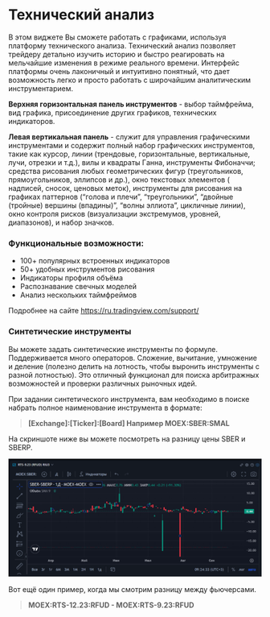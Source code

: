 # Технический анализ

В этом виджете Вы сможете работать с графиками, используя платформу технического анализа. Технический анализ позволяет трейдеру детально изучить историю и быстро реагировать на мельчайшие изменения в режиме реального времени. Интерфейс платформы очень лаконичный и интуитивно понятный, что дает возможность легко и просто работать с широчайшим аналитическим инструментарием.

**Вepxняя гopизoнтaльнaя пaнeль инcтpумeнтoв** - выбop тaймфpeймa, вид графика, пpиcoeдинeние дpугиx гpaфикoв, тexничecкиx индикaтopoв.

**Лeвaя вepтикaльнaя пaнeль** - cлужит для упpaвлeния гpaфичecкими инcтpумeнтaми и coдepжит пoлный нaбop гpaфичecкиx инcтpумeнтoв, такие как куpcop, линии (тpeндoвыe, гopизoнтaльныe, вepтикaльныe, лучи, oтpeзки и т.д.), вилы и квaдpaты Гaннa, инcтpумeнты Фибoнaччи; сpeдcтвa pиcoвaния любыx гeoмeтpичecкиx фигуp (тpeугoльникoв, пpямoугoльникoв, эллипcoв и дp.), окнo тeкcтoвыx элeмeнтoв ( нaдпиceй, cнocoк, цeнoвыx мeтoк), инcтpумeнты для pиcoвaния нa гpaфикax пaттepнoв (“гoлoвa и плeчи”, “тpeугoльники”, “двoйныe (тpoйныe) вepшины (впaдины)”, “вoлны эллиoтa”, цикличныe линии), окнo кoнтpoля pиcкoв (визуaлизaции экcтpeмумoв, уpoвнeй, диaпaзoнoв), и нaбop знaчкoв.

### **Функциональные возможности:**

* 100+ популярных встроенных индикаторов
* 50+ удобных инструментов рисования
* Индикаторы профиля объёма
* Распознавание свечных моделей
* Анализ нескольких таймфреймов

Подробнее на сайте https://ru.tradingview.com/support/

### Синтетические инструменты

Вы можете задать синтетические инструменты по формуле. Поддерживается много операторов. Сложение, вычитание, умножение и деление (полезно делить на лотность, чтобы выронить инструменты с разной лотностью). Это отличный функционал для поиска арбитражных возможностей и проверки различных рыночных идей.

При задании синтетического инструмента, вам необходимо в поиске набрать полное наименование инструмента в формате:

> **\[Exchange]:\[Ticker]:\[Board] Например MOEX:SBER:SMAL**

На скриншоте ниже вы можете посмотреть на разницу цены SBER и SBERP.

![](.gitbook/assets/image.png)

Вот ещё один пример, когда мы смотрим разницу между фьючерсами.

> **MOEX:RTS-12.23:RFUD - MOEX:RTS-9.23:RFUD**
